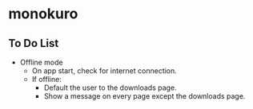 # monokuro

## To Do List

- Offline mode
  - On app start, check for internet connection.
  - If offline:
    - Default the user to the downloads page.
    - Show a message on every page except the downloads page.
